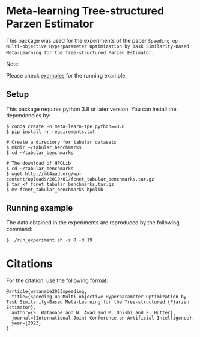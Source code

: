 # Meta-learning Tree-structured Parzen Estimator

This package was used for the experiments of the paper `Speeding up Multi-objective Hyperparameter Optimization by Task Similarity-Based Meta-Learning for the Tree-structured Parzen Estimator`.

> [!NOTE]
> Please check [examples](examples/example_metalearn_tpe.py) for the running example.

## Setup

This package requires python 3.8 or later version.
You can install the dependencies by:

```shell
$ conda create -n meta-learn-tpe python==3.8
$ pip install -r requirements.txt

# Create a directory for tabular datasets
$ mkdir ~/tabular_benchmarks
$ cd ~/tabular_benchmarks

# The download of HPOLib
$ cd ~/tabular_benchmarks
$ wget http://ml4aad.org/wp-content/uploads/2019/01/fcnet_tabular_benchmarks.tar.gz
$ tar xf fcnet_tabular_benchmarks.tar.gz
$ mv fcnet_tabular_benchmarks hpolib
```

## Running example
The data obtained in the experiments are reproduced by the following command:

```shell
$ ./run_experiment.sh -s 0 -d 19
```

# Citations

For the citation, use the following format:
```
@article{watanabe2023speeding,
  title={Speeding up Multi-objective Hyperparameter Optimization by Task Similarity-Based Meta-Learning for the Tree-structured {P}arzen Estimator},
  author={S. Watanabe and N. Awad and M. Onishi and F. Hutter},
  journal={International Joint Conference on Artificial Intelligence},
  year={2023}
}
```
